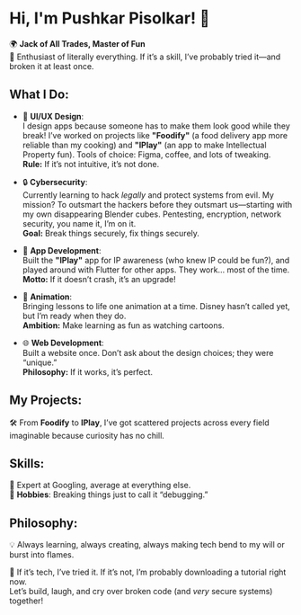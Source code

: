 # **Hi, I'm Pushkar Pisolkar! 👋**

🌍 **Jack of All Trades, Master of Fun**  
👾 Enthusiast of literally everything. If it’s a skill, I’ve probably tried it—and broken it at least once.

## What I Do:

- 🎨 **UI/UX Design**:  
  I design apps because someone has to make them look good while they break! I’ve worked on projects like **"Foodify"** (a food delivery app more reliable than my cooking) and **"IPlay"** (an app to make Intellectual Property fun). Tools of choice: Figma, coffee, and lots of tweaking.  
  **Rule:** If it’s not intuitive, it’s not done.

- 🔒 **Cybersecurity**:  
  Currently learning to hack *legally* and protect systems from evil. My mission? To outsmart the hackers before they outsmart us—starting with my own disappearing Blender cubes. Pentesting, encryption, network security, you name it, I’m on it.  
  **Goal:** Break things securely, fix things securely.

- 📱 **App Development**:  
  Built the **"IPlay"** app for IP awareness (who knew IP could be fun?), and played around with Flutter for other apps. They work… most of the time.  
  **Motto:** If it doesn’t crash, it’s an upgrade!

- 🎥 **Animation**:  
  Bringing lessons to life one animation at a time. Disney hasn’t called yet, but I’m ready when they do.  
  **Ambition:** Make learning as fun as watching cartoons.

- 🌐 **Web Development**:  
  Built a website once. Don’t ask about the design choices; they were “unique.”  
  **Philosophy:** If it works, it’s perfect.

## My Projects:
🛠️ From **Foodify** to **IPlay**, I’ve got scattered projects across every field imaginable because curiosity has no chill.

## Skills:
🧠 Expert at Googling, average at everything else.  
🌟 **Hobbies**: Breaking things just to call it “debugging.”

## Philosophy:
💡 Always learning, always creating, always making tech bend to my will or burst into flames.

🚀 If it’s tech, I’ve tried it. If it’s not, I’m probably downloading a tutorial right now.  
Let’s build, laugh, and cry over broken code (and *very* secure systems) together!
